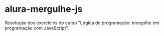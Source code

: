 # alura-mergulhe-js
Resolução dos exercícios do curso "Lógica de programação: mergulhe em programação com JavaScript".
